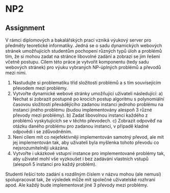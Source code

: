 # NP2



## Assignment

V rámci diplomových a bakalářských prací vzniká výukový server pro předměty
teoretické informatiky. Jedná se o sadu dynamických webových stránek
umožňujících studentům pochopení různých typů úloh a problémů tím, že si mohou
zadat na stránce libovolné zadání a zobrazí se jim řešení včetně postupu. Cílem
této práce je vytvořit komponentu (tedy sadu webových stránek) pro výuku
vybraných NP-úplných problémů a převodů mezi nimi.

1. Nastudujte si problematiku tříd složitosti problémů a s tím souvisejícím
   převodem mezi problémy.
2. Vytvořte dynamické webové stránky umožňující uživateli následující: 
    a) Nechat si zobrazit postupně po krocích postup algoritmu s polynomiální
       časovou složitostí převádějícího zadanou instanci jednoho problému na instanci
       jiného problému (budou implementovány alespoň 3 různé převody mezi problémy).
    b) Zadat libovolnou instanci každého z problémů vyskytujících se v těchto
       převodech. 
    c) Zobrazit odpověď na otázku daného problému pro zadanou instanci,
       v případě kladné odpovědi i se zdůvodněním.
3. Není cílem mít co nejefektivněji implementován samotný převod, ale mít jej
   implementován tak, aby uživateli byla myšlenka tohoto převodu co
   nejsrozumitelněji ukázána.
4. Vytvořte i ukázkové vstupní instance pro implementované problémy tak, aby
   uživatel mohl vše vyzkoušet i bez zadávání vlastních vstupů (alespoň 5
   instancí pro každý problém).

Studenti řešící toto zadání s rozdílným číslem v názvu mohou (ale nemusí)
spolupracovat tak, že výsledek může mít společné uživatelské rozhraní apod. Ale
každý bude implementovat jiné 3 převody mezi problémy.

